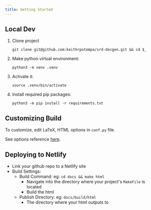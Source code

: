 ```yaml
---
title: Getting Started
---
```



## Local Dev

1. Clone project

   ```
   git clone git@github.com:keithrpotempa/srd-docgen.git && cd $_
   ```

1. Make python virtual environment:

   ```
   python3 -m venv .venv
   ```

1. Activate it:

   ```
   source .venv/bin/activate
   ```

1. Install required pip packages:
   ```
   python3 -m pip install -r requirements.txt
   ```



## Customizing Build

To customize, edit LaTeX, HTML options in `conf.py` file.

See options reference [here](https://www.sphinx-doc.org/en/master/usage/configuration.html).

## Deploying to Netlify

- Link your github repo to a Netlify site
- Build Settings:
   - Build Command: eg: `cd docs && make html` 
      - Navigate into the directory where your project's `MakeFile` is located
      - Build the html
   - Publish Directory: eg: `docs/build/html` 
      - The directory where your html outputs to
